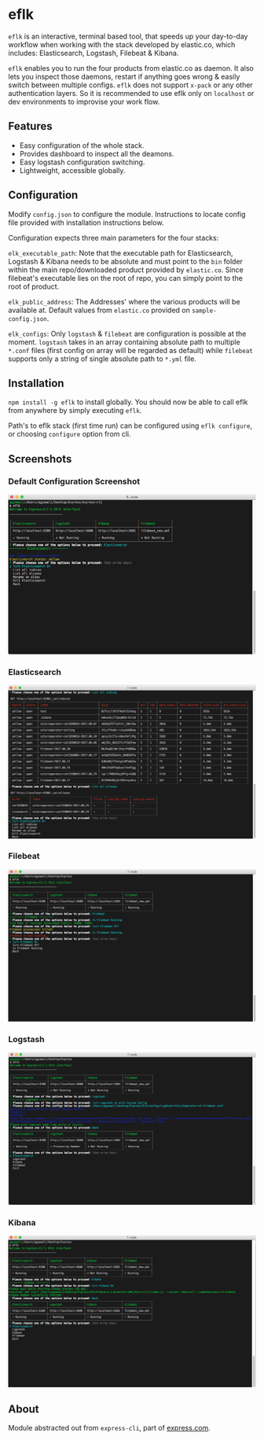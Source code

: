 # eflk

`eflk` is an interactive, terminal based tool, that speeds up your day-to-day workflow when working with the stack developed by  elastic.co, which includes: Elasticsearch, Logstash, Filebeat & Kibana.

`eflk` enables you to run the four products from elastic.co as daemon. It also lets you inspect those daemons, restart if anything goes wrong & easily switch between multiple configs. `eflk` does not support `x-pack` or any other authentication layers. So it is recommended to use eflk only on `localhost` or dev environments to improvise your work flow.



## Features

- Easy configuration of the whole stack.
- Provides dashboard to inspect all the deamons.
- Easy logstash configuration switching.
- Lightweight, accessible globally.



## Configuration

Modify `config.json` to configure the module. Instructions to locate config file provided with installation instructions below.

Configuration expects three main parameters for the four stacks:

`elk_executable_path`: Note that the executable path for Elasticsearch, Logstash & Kibana needs to be absolute and must point to the `bin` folder within the main repo/downloaded product provided by `elastic.co`. Since filebeat's executable lies on the root of repo, you can simply point to the root of product.

`elk_public_address`: The Addresses' where the various products will be available at. Default values from `elastic.co` provided on `sample-config.json`.

`elk_configs`: Only `logstash` & `filebeat` are configuration is possible at the moment. `logstash` takes in an array containing absolute path to multiple `*.conf` files (first config on array will be regarded as default) while `filebeat` supports only a string of single absolute path to `*.yml` file.



## Installation

`npm install -g eflk` to install globally. You should now be able to call eflk from anywhere by simply executing `eflk`.

Path's to eflk stack (first time run) can be configured using `eflk configure`, or choosing `configure` option from cli.



## Screenshots

### Default Configuration Screenshot

![Default Configuration Screenshot](docs/images/elfk_home_dashboard.png?raw=true "EFLK Dashboard Home ScreenShot")



### Elasticsearch

![Elasticsearch](docs/images/elasticsearch_indices.png?raw=true "Elasticsearch")



### Filebeat

![Filebeat](docs/images/filebeat.png?raw=true "Filebeat")



### Logstash

![Logstash](docs/images/logstash.png?raw=true "Logstash")



### Kibana

![Kibana](docs/images/kibana.png?raw=true "Kibana")



## About

Module abstracted out from `express-cli`, part of <a href="https://www.express.com" target="_blank">express.com</a>.